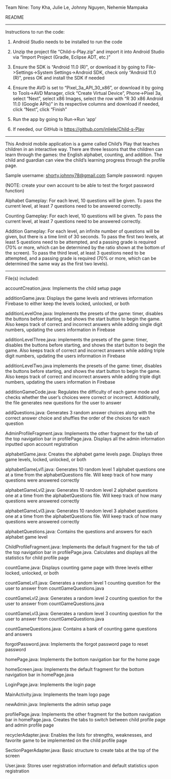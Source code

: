 Team Nine: Tony Kha, Julie Le, Johnny Nguyen, Nehemie Mampaka

README
************************
Instructions to run the code:
1. Android Studio needs to be installed to run the code

2. Unzip the project file “Child-s-Play.zip” and import it into Android Studio via “Import Project (Gradle, Eclipse ADT, etc.)”

3. Ensure the SDK is “Android 11.0 (R)", or download it by going to File->Settings->System Settings->Android SDK, check only “Android 11.0 (R)", 
press OK and install the SDK if needed

4. Ensure the AVD is set to “Pixel_3a_API_30_x86”, or download it by going to Tools->AVD Manager, click “Create Virtual Device”, Phone->Pixel 3a, 
select “Next”, select x86 Images, select the row with “R 30 x86 Android 11.0 (Google APIs)” in its respective columns and download if needed, click “Next”, 
click “Finish”

5. Run the app by going to Run->Run ‘app’

6. If needed, our GitHub is https://github.com/jnliele/Child-s-Play

************************
This Android mobile application is a game called Child’s Play that teaches children in an interactive way. There are three lessons that the children can 
learn through the games: the English alphabet, counting, and addition. The child and guardian can view the child’s learning progress through the profile 
page.

Sample username: shorty.johnny78@gmail.com
Sample password: nguyen

(NOTE: create your own account to be able to test the forgot password function)

Alphabet Gameplay: For each level, 10 questions will be given. To pass the current level, at least 7 questions need to be answered correctly.

Counting Gameplay:  For each level, 10 questions will be given. To pass the current level, at least 7 questions need to be answered correctly.

Addition Gameplay: For each level, an infinite number of questions will be given, but there is a time limit of 30 seconds. To pass the first two levels, at 
least 5 questions need to be attempted, and a passing grade is required (70% or more, which can be determined by the ratio shown at the bottom of the 
screen). To pass the third level, at least 3 questions need to be attempted, and a passing grade is required (70% or more, which can be determined the same 
way as the first two levels).

************************
File(s) included:

accountCreation.java: Implements the child setup page

additionGame.java: Displays the game levels and retrieves information Firebase to either keep the levels locked, unlocked, or both

additionLevelOne.java: Implements the presets of the game: timer, disables the buttons before starting, and shows the start button to begin the game. Also 
keeps track of correct and incorrect answers while adding single digit numbers, updating the users information in Firebase

additionLevelThree.java: implements the presets of the game: timer, disables the buttons before starting, and shows the start button to begin the game. 
Also keeps track of correct and incorrect answers while adding triple digit numbers, updating the users information in Firebase

additionLevelTwo.java implements the presets of the game: timer, disables the buttons before starting, and shows the start button to begin the game. 
Also keeps track of correct and incorrect answers while adding triple digit numbers, updating the users information in Firebase

additionGameCode.java: Regulates the difficulty of each game mode and checks whether the user’s choices were correct or incorrect. Additionally, the 
file generates new questions for the user to answer

addQuestions.java: Generates 3 random answer choices along with the correct answer choice and shuffles the order of the choices for each question

AdminProfileFragment.java: Implements the other fragment for the tab of the top navigation bar in profilePage.java. Displays all the admin information 
inputted upon account registration

alphabetGame.java: Creates the alphabet game levels page. Displays three game levels, locked, unlocked, or both

alphabetGameLvl1.java: Generates 10 random level 1 alphabet questions one at a time from the alphabetQuestions file. Will keep track of how many questions 
were answered correctly

alphabetGameLvl2.java: Generates 10 random level 2 alphabet questions one at a time from the alphabetQuestions file. Will keep track of how many questions 
were answered correctly

alphabetGameLvl3.java: Generates 10 random level 3 alphabet questions one at a time from the alphabetQuestions file. Will keep track of how many questions 
were answered correctly

alphabetQuestions.java: Contains the questions and answers for each alphabet game level

ChildProfileFragment.java: Implements the default fragment for the tab of the top navigation bar in profilePage.java. Calculates and displays all the 
statistics for child profile page

countGame.java: Displays counting game page with three levels either locked, unlocked, or both

countGameLvl1.java: Generates a random level 1 counting question for the user to answer from countGameQuestions.java

countGameLvl2.java: Generates a random level 2 counting question for the user to answer from countGameQuestions.java 

countGameLvl3.java: Generates a random level 3 counting question for the user to answer from countGameQuestions.java 

countGameQuestions.java: Contains a bank of counting game questions and answers

forgotPassword.java: Implements the forgot password page to reset password

homePage.java: Implements the bottom navigation bar for the home page

homeScreen.java: Implements the default fragment for the bottom navigation bar in homePage.java

LoginPage.java: Implements the login page

MainActivity.java: Implements the team logo page

newAdmin.java: Implements the admin setup page

profilePage.java: Implements the other fragment for the bottom navigation bar in homePage.java. Creates the tabs to switch between child profile page and 
admin profile page

recyclerAdapter.java: Enables the lists for strengths, weaknesses, and favorite game to be implemented on the child profile page

SectionPagerAdapter.java: Basic structure to create tabs at the top of the screen

User.java: Stores user registration information and default statistics upon registration
